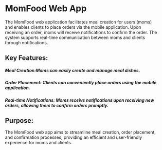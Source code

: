 
# MomFood Web App

The MomFood web application facilitates meal creation for users (moms) and enables clients to place orders via the mobile application. Upon receiving an order, moms will receive notifications to confirm the order. The system supports real-time communication between moms and clients through notifications.

## Key Features:

##### Meal Creation:Moms can easily create and manage meal dishes.
##### Order Placement: Clients can conveniently place orders using the mobile application.
##### Real-time Notifications: Moms receive notifications upon receiving new orders, allowing them to confirm orders promptly.

## Purpose:
The MomFood web app aims to streamline meal creation, order placement, and confirmation processes, providing an efficient and user-friendly experience for moms and clients.
